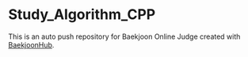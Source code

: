 # Study_Algorithm_CPP
This is an auto push repository for Baekjoon Online Judge created with [BaekjoonHub](https://github.com/BaekjoonHub/BaekjoonHub).
